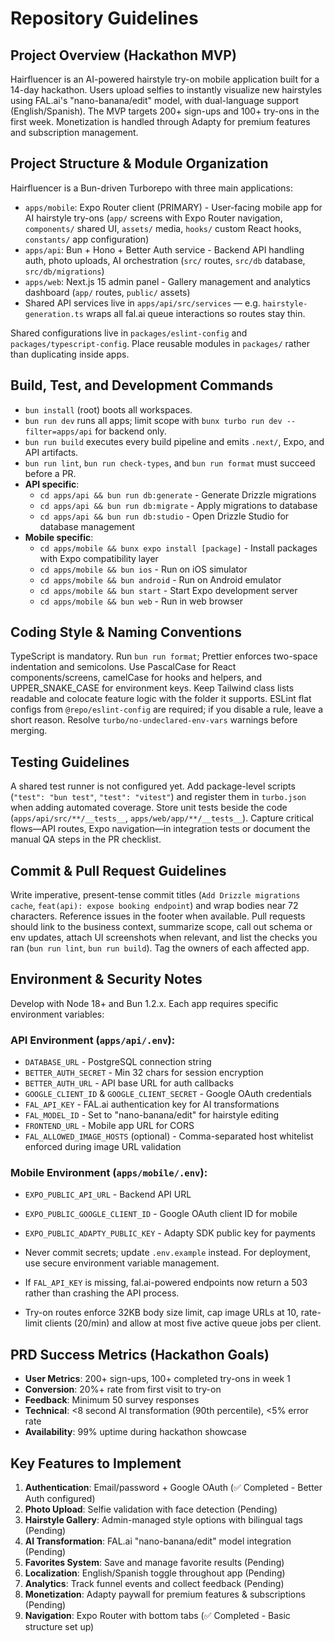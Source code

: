 # Repository Guidelines

## Project Overview (Hackathon MVP)
Hairfluencer is an AI-powered hairstyle try-on mobile application built for a 14-day hackathon. Users upload selfies to instantly visualize new hairstyles using FAL.ai's "nano-banana/edit" model, with dual-language support (English/Spanish). The MVP targets 200+ sign-ups and 100+ try-ons in the first week. Monetization is handled through Adapty for premium features and subscription management.

## Project Structure & Module Organization
Hairfluencer is a Bun-driven Turborepo with three main applications:
- `apps/mobile`: Expo Router client (PRIMARY) - User-facing mobile app for AI hairstyle try-ons (`app/` screens with Expo Router navigation, `components/` shared UI, `assets/` media, `hooks/` custom React hooks, `constants/` app configuration)
- `apps/api`: Bun + Hono + Better Auth service - Backend API handling auth, photo uploads, AI orchestration (`src/` routes, `src/db` database, `src/db/migrations`)
- `apps/web`: Next.js 15 admin panel - Gallery management and analytics dashboard (`app/` routes, `public/` assets)
- Shared API services live in `apps/api/src/services` — e.g. `hairstyle-generation.ts` wraps all fal.ai queue interactions so routes stay thin.

Shared configurations live in `packages/eslint-config` and `packages/typescript-config`. Place reusable modules in `packages/` rather than duplicating inside apps.

## Build, Test, and Development Commands
- `bun install` (root) boots all workspaces.
- `bun run dev` runs all apps; limit scope with `bunx turbo run dev --filter=apps/api` for backend only.
- `bun run build` executes every build pipeline and emits `.next/`, Expo, and API artifacts.
- `bun run lint`, `bun run check-types`, and `bun run format` must succeed before a PR.
- **API specific**:
  - `cd apps/api && bun run db:generate` - Generate Drizzle migrations
  - `cd apps/api && bun run db:migrate` - Apply migrations to database
  - `cd apps/api && bun run db:studio` - Open Drizzle Studio for database management
- **Mobile specific**:
  - `cd apps/mobile && bunx expo install [package]` - Install packages with Expo compatibility layer
  - `cd apps/mobile && bun ios` - Run on iOS simulator
  - `cd apps/mobile && bun android` - Run on Android emulator
  - `cd apps/mobile && bun start` - Start Expo development server
  - `cd apps/mobile && bun web` - Run in web browser

## Coding Style & Naming Conventions
TypeScript is mandatory. Run `bun run format`; Prettier enforces two-space indentation and semicolons. Use PascalCase for React components/screens, camelCase for hooks and helpers, and UPPER_SNAKE_CASE for environment keys. Keep Tailwind class lists readable and colocate feature logic with the folder it supports. ESLint flat configs from `@repo/eslint-config` are required; if you disable a rule, leave a short reason. Resolve `turbo/no-undeclared-env-vars` warnings before merging.

## Testing Guidelines
A shared test runner is not configured yet. Add package-level scripts (`"test": "bun test"`, `"test": "vitest"`) and register them in `turbo.json` when adding automated coverage. Store unit tests beside the code (`apps/api/src/**/__tests__`, `apps/web/app/**/__tests__`). Capture critical flows—API routes, Expo navigation—in integration tests or document the manual QA steps in the PR checklist.

## Commit & Pull Request Guidelines
Write imperative, present-tense commit titles (`Add Drizzle migrations cache`, `feat(api): expose booking endpoint`) and wrap bodies near 72 characters. Reference issues in the footer when available. Pull requests should link to the business context, summarize scope, call out schema or env updates, attach UI screenshots when relevant, and list the checks you ran (`bun run lint`, `bun run build`). Tag the owners of each affected app.

## Environment & Security Notes
Develop with Node 18+ and Bun 1.2.x. Each app requires specific environment variables:

### API Environment (`apps/api/.env`):
- `DATABASE_URL` - PostgreSQL connection string
- `BETTER_AUTH_SECRET` - Min 32 chars for session encryption
- `BETTER_AUTH_URL` - API base URL for auth callbacks
- `GOOGLE_CLIENT_ID` & `GOOGLE_CLIENT_SECRET` - Google OAuth credentials
- `FAL_API_KEY` - FAL.ai authentication key for AI transformations
- `FAL_MODEL_ID` - Set to "nano-banana/edit" for hairstyle editing
- `FRONTEND_URL` - Mobile app URL for CORS
- `FAL_ALLOWED_IMAGE_HOSTS` (optional) - Comma-separated host whitelist enforced during image URL validation

### Mobile Environment (`apps/mobile/.env`):
- `EXPO_PUBLIC_API_URL` - Backend API URL
- `EXPO_PUBLIC_GOOGLE_CLIENT_ID` - Google OAuth client ID for mobile
- `EXPO_PUBLIC_ADAPTY_PUBLIC_KEY` - Adapty SDK public key for payments

- Never commit secrets; update `.env.example` instead. For deployment, use secure environment variable management.
- If `FAL_API_KEY` is missing, fal.ai-powered endpoints now return a 503 rather than crashing the API process.
- Try-on routes enforce 32KB body size limit, cap image URLs at 10, rate-limit clients (20/min) and allow at most five active queue jobs per client.

## PRD Success Metrics (Hackathon Goals)
- **User Metrics**: 200+ sign-ups, 100+ completed try-ons in week 1
- **Conversion**: 20%+ rate from first visit to try-on
- **Feedback**: Minimum 50 survey responses
- **Technical**: <8 second AI transformation (90th percentile), <5% error rate
- **Availability**: 99% uptime during hackathon showcase

## Key Features to Implement
1. **Authentication**: Email/password + Google OAuth (✅ Completed - Better Auth configured)
2. **Photo Upload**: Selfie validation with face detection (Pending)
3. **Hairstyle Gallery**: Admin-managed style options with bilingual tags (Pending)
4. **AI Transformation**: FAL.ai "nano-banana/edit" model integration (Pending)
5. **Favorites System**: Save and manage favorite results (Pending)
6. **Localization**: English/Spanish toggle throughout app (Pending)
7. **Analytics**: Track funnel events and collect feedback (Pending)
8. **Monetization**: Adapty paywall for premium features & subscriptions (Pending)
9. **Navigation**: Expo Router with bottom tabs (✅ Completed - Basic structure set up)
